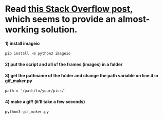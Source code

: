 # Read <a href="https://stackoverflow.com/questions/753190/programmatically-generate-video-or-animated-gif-in-python"> this Stack Overflow post</a>, which seems to provide an almost-working solution.

#### 1) install imageio  
  
    pip install -m python3 imageio
    
#### 2) put the script and all of the frames (images) in a folder

#### 3) get the pathname of the folder and change the path variable on line 4 in gif_maker.py
    
    path = '/path/to/your/pics/'
    
#### 4) make a gif! (it'll take a few seconds)
    
    python3 gif_maker.py
